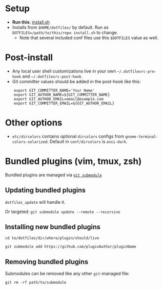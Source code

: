 # Setup
* **Run this:** [install.sh](install.sh)
* Installs from `$HOME/dotfiles/` by default. Run as `DOTFILES=/path/to/this/repo install.sh` to change.
  * Note that several included conf files use this `$DOTFILES` value as well.

# Post-install
* Any local user shell customizations live in your own `~/.dotfilesrc-pre-hook` and `~/.dotfilesrc-post-hook`.
* Git committer values should be added in the post-hook like this:
```
    export GIT_COMMITTER_NAME='Your Name'
    export GIT_AUTHOR_NAME=${GIT_COMMITTER_NAME}
    export GIT_AUTHOR_EMAIL=email@example.com
    export GIT_COMMITTER_EMAIL=${GIT_AUTHOR_EMAIL}
```

# Other options
* `etc/dircolors` contains optional `dircolors` configs from `gnome-terminal-colors-solarized`.
Default in `conf/dircolors` is `ansi-dark`.

# Bundled plugins (vim, tmux, zsh)

Bundled plugins are managed via [`git submodule`](https://git-scm.com/book/en/v2/Git-Tools-Submodules)

## Updating bundled plugins

`dotfiles_update` will handle it.

Or targeted: `git submodule update --remote --recursive`

## Installing new bundled plugins

```
cd to/dotfiles/dir/where/plugin/should/live

git submodule add https://github.com/pluginAuthor/pluginName
```

## Removing bundled plugins

Submodules can be removed like any other `git`-managed file:

```
git rm -rf path/to/submodule
```
